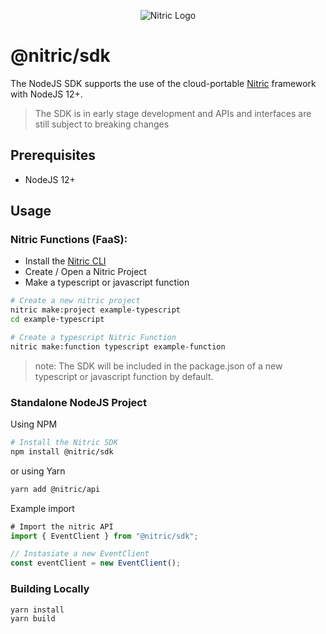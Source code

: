 <p align="center">
  <img src="docs/assets/dot-matrix-logo.png" alt="Nitric Logo"/>
</p>


# @nitric/sdk

The NodeJS SDK supports the use of the cloud-portable [Nitric](http://nitric.io) framework with NodeJS 12+.

> The SDK is in early stage development and APIs and interfaces are still subject to breaking changes

## Prerequisites
- NodeJS 12+

## Usage

### Nitric Functions (FaaS):

- Install the [Nitric CLI](#)
- Create / Open a Nitric Project
- Make a typescript or javascript function

```bash
# Create a new nitric project
nitric make:project example-typescript
cd example-typescript

# Create a typescript Nitric Function
nitric make:function typescript example-function
```

> note: The SDK will be included in the package.json of a new typescript or javascript function by default.

### Standalone NodeJS Project

Using NPM

```bash
# Install the Nitric SDK
npm install @nitric/sdk
```

or using Yarn

```bash
yarn add @nitric/api
```

Example import

```typescript
# Import the nitric API
import { EventClient } from "@nitric/sdk";

// Instasiate a new EventClient
const eventClient = new EventClient();
```

### Building Locally

```bash
yarn install
yarn build
```
